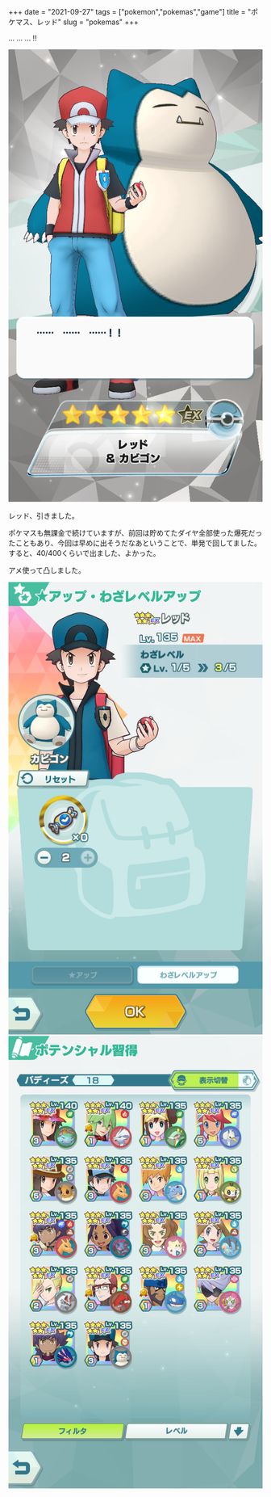 +++
date = "2021-09-27"
tags = ["pokemon","pokemas","game"]
title = "ポケマス、レッド"
slug = "pokemas"
+++

... ... ... !!

![](https://raw.githubusercontent.com/syui/img/master/other/pokemonmasters_20210926_0010.png)

レッド、引きました。

ポケマスも無課金で続けていますが、前回は貯めてたダイヤ全部使った爆死だったこともあり、今回は早めに出そうだなあということで、単発で回してました。すると、40/400くらいで出ました、よかった。

アメ使って凸しました。

![](https://raw.githubusercontent.com/syui/img/master/other/pokemonmasters_20210926_0014.png)
![](https://raw.githubusercontent.com/syui/img/master/other/pokemonmasters_20210926_0015.png)
